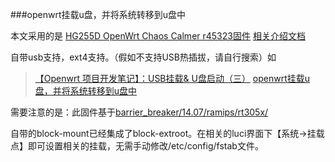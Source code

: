 ###openwrt挂载u盘，并将系统转移到u盘中

本文采用的是 [HG255D OpenWrt Chaos Calmer r45323固件](http://pan.baidu.com/s/1hqnHl44)  [相关介绍文档](http://www.right.com.cn/forum/thread-135772-1-1.html)

自带usb支持，ext4支持。（假如不支持USB热插拔，请自行搜索）如
> [【Openwrt 项目开发笔记】：USB挂载& U盘启动（三）](http://www.cnblogs.com/double-win/p/3841801.html)
>[openwrt挂载u盘，并将系统转移到u盘中 ](http://blog.csdn.net/wonengxing/article/details/24270071)

需要注意的是：此固件基于[barrier_breaker/14.07/ramips/rt305x/](http://downloads.openwrt.org/barrier_breaker/14.07/ramips/rt305x/)

自带的block-mount已经集成了block-extroot。在相关的luci界面下【系统->挂载点】即可设置相关的挂载，无需手动修改/etc/config/fstab文件。

